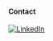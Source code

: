 #### Contact
<a href="https://www.linkedin.com/in/gabcchaves">![LinkedIn](https://img.shields.io/badge/linkedin-%230077B5.svg?style=for-the-badge&logo=linkedin&logoColor=white)</a>
